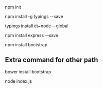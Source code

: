 npm init

npm install -g typings --save

typings install dt~node --global

npm install express --save

npm install bootstrap

Extra command for other path
----------------------------------
bower install bootstrap

node index.js